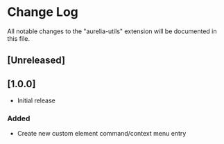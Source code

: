 # Change Log

All notable changes to the "aurelia-utils" extension will be documented in this file.

## [Unreleased]

## [1.0.0]
- Initial release
### Added
- Create new custom element command/context menu entry